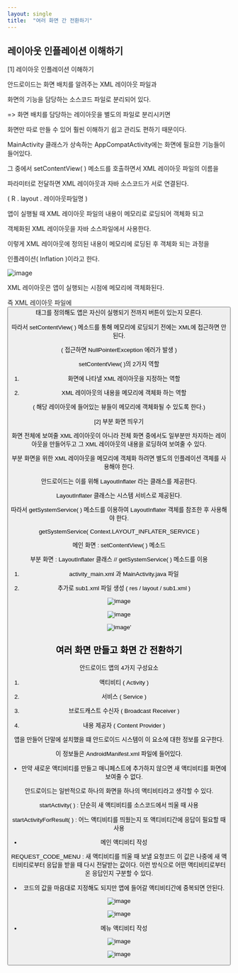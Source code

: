```yaml
---
layout: single
title:  "여러 화면 간 전환하기"
---
```



## 레이아웃 인플레이션 이해하기

[1] 레이아웃 인플레이션 이해하기

안드로이드는 화면 배치를 알려주는 XML 레이아웃 파일과

화면의 기능을 담당하는 소스코드 파일로 분리되어 있다.

=> 화면 배치를 담당하는 레이아웃을 별도의 파일로 분리시키면

화면만 따로 만들 수 있어 훨씬 이해하기 쉽고 관리도 편하기 때문이다.

MainActivity 클래스가 상속하는 AppCompatActivity에는 화면에 필요한 기능들이 들어있다.

그 중에서 setContentView( ) 메소드를 호출하면서 XML 레이아웃 파일의 이름을

파라미터로 전달하면 XML 레이아웃과 자바 소스코드가 서로 연결된다.

( R . layout . 레이아웃파일명 )

 

앱이 실행될 때 XML 레이아웃 파일의 내용이 메모리로 로딩되어 객체화 되고

객체화된 XML 레이아웃을 자바 소스파일에서 사용한다.

 

이렇게 XML 레이아웃에 정의된 내용이 메모리에 로딩된 후 객체화 되는 과정을

인플레이션( Inflation )이라고 한다.

 
 ![image](https://user-images.githubusercontent.com/73388615/142790462-8e9b8eba-f870-4e0e-9b24-5552b7fcc7dc.png)

XML 레이아웃은 앱이 실행되는 시점에 메모리에 객체화된다.

즉 XML 레이아웃 파일에 <Button>태그를 정의해도 앱은 자신이 실행되기 전까지 버튼이 있는지 모른다.

 

따라서 setContentView( ) 메소드를 통해 메모리에 로딩되기 전에는 XML에 접근하면 안된다.

( 접근하면 NullPointerException 에러가 발생 )

setContentView( )의 2가지 역할

1. 화면에 나타낼 XML 레이아웃을 지정하는 역할

2. XML 레이아웃의 내용을 메모리에 객체화 하는 역할

( 해당 레이아웃에 들어있는 뷰들이 메모리에 객체화될 수 있도록 한다.)
 
 
 [2] 부분 화면 띄우기

 

화면 전체에 보여줄 XML 레이아웃이 아니라 전체 화면 중에서도 일부분만 차지하는 레이아웃을 만들어두고 그 XML 레이아웃의 내용을 로딩하여 보여줄 수 있다.

부분 화면을 위한 XML 레이아웃을 메모리에 객체화 하려면 별도의 인플레이션 객체를 사용해야 한다.

안드로이드는 이를 위해 LayoutInflater 라는 클래스를 제공한다.

LayoutInflater 클래스는 시스템 서비스로 제공된다. 

따라서 getSystemService( ) 메소드를 이용하여 LayoutInflater 객체를 참조한 후 사용해야 한다.

getSystemService( Context.LAYOUT_INFLATER_SERVICE )
 
메인 화면 : setContentView( ) 메소드

부분 화면 : LayoutInflater 클래스 // getSystemService( ) 메소드를 이용

1) activity_main.xml 과 MainActivity.java 파일

2) 추가로 sub1.xml 파일 생성 ( res / layout / sub1.xml )
 
![image](https://user-images.githubusercontent.com/73388615/142790913-61835653-63d6-449a-b199-19232d935705.png)

  
![image](https://user-images.githubusercontent.com/73388615/142793235-2d1f943d-5291-42c1-bf04-2235f7889999.png)

![image](https://user-images.githubusercontent.com/73388615/142793316-c36401da-5522-4e45-acb3-0980ea4cc909.png)'



  
## 여러 화면 만들고 화면 간 전환하기

안드로이드  앱의 4가지 구성요소
  

1) 액티비티 ( Activity )

2) 서비스 ( Service )

3) 브로드캐스트 수신자 ( Broadcast Receiver )

4) 내용 제공자 ( Content Provider )

앱을 만들어 단말에 설치했을 떄 안드로이드 시스템이 이 요소에 대한 정보를 요구한다.

이 정보들은 AndroidManifest.xml 파일에 들어있다.

* 만약 새로운 액티비티를 만들고 매니페스트에 추가하지 않으면 새 액티비티를 화면에 보여줄 수 없다.

안드로이드는 일반적으로 하나의 화면을 하나의 액티비티라고 생각할 수 있다.

startActivity( ) : 단순히 새 액티비티를 소스코드에서 띄울 때 사용

startActivityForResult( ) : 어느 액티비티를 띄웠는지 또 액티비티간에 응답이 필요할 때 사용
 
  
- 메인 액티비티 작성

REQUEST_CODE_MENU : 새 액티비티를 띄울 때 보낼 요청코드 
이 값은 나중에 새 액티비티로부터 응답을 받을 때 다시 전달받는 값이다. 
이런  방식으로 어떤 액티비티로부터 온 응답인지 구분할 수 있다. 

* 코드의 값을 마음대로 지정해도 되지만 앱에 들어갈 액티비티간에 중복되면 안된다.

  
![image](https://user-images.githubusercontent.com/73388615/142794865-f771ab22-ac7b-4317-8e91-26190f3a1560.png)

![image](https://user-images.githubusercontent.com/73388615/142795076-1715715b-e0dd-4e53-9991-03af5a02998c.png)

- 메뉴 액티비티 작성
  
![image](https://user-images.githubusercontent.com/73388615/142795436-26fcc03e-d85b-4abb-8714-b3eb15188726.png)

![image](https://user-images.githubusercontent.com/73388615/142795474-4ad7cc51-dc80-4068-b722-3cbf9ec616ec.png)

 
